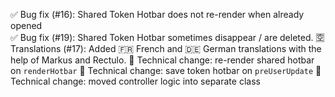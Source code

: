 ✅ Bug fix (#16): Shared Token Hotbar does not re-render when already opened  
✅ Bug fix (#19): Shared Token Hotbar sometimes disappear / are deleted.
🈳 Translations (#17): Added 🇫🇷 French and 🇩🇪 German translations with the help of Markus and Rectulo.
🔧 Technical change: re-render shared hotbar on `renderHotbar`
🔧 Technical change: save token hotbar on `preUserUpdate`
🔧 Technical change: moved controller logic into separate class
